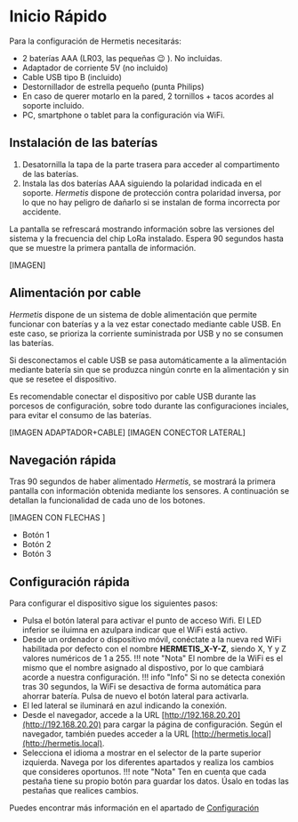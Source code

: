 # Inicio Rápido

Para la configuración de Hermetis necesitarás: 

* 2 baterías AAA (LR03, las pequeñas 😉 ). No incluidas.
* Adaptador de corriente 5V (no incluido)
* Cable USB tipo B (incluido)
* Destornillador de estrella pequeño (punta Philips)
* En caso de querer motarlo en la pared, 2 tornillos + tacos acordes al soporte incluido.
* PC, smartphone o tablet para la configuración via WiFi.

## Instalación de las baterías

1. Desatornilla la tapa de la parte trasera para acceder al compartimento de las baterías. 
2. Instala las dos baterías AAA siguiendo la polaridad indicada en el soporte. *Hermetis* dispone de protección contra polaridad inversa, por lo que no hay peligro de dañarlo si se instalan de forma incorrecta por accidente.

La pantalla se refrescará mostrando información sobre las versiones del sistema y la frecuencia del chip LoRa instalado. Espera 90 segundos hasta que se muestre la primera pantalla de información.

[IMAGEN]


## Alimentación por cable

*Hermetis* dispone de un sistema de doble alimentación que permite funcionar con baterías y a la vez estar conectado mediante cable USB. En este caso, se prioriza la corriente suministrada por USB y no se consumen las baterías.

Si desconectamos el cable USB se pasa automáticamente a la alimentación mediante batería sin que se produzca ningún conrte en la alimentación y sin que se resetee el dispositivo.

Es recomendable conectar el dispositivo por cable USB durante las porcesos de configuración, sobre todo durante las configuraciones inciales, para evitar el consumo de las baterías.

[IMAGEN ADAPTADOR+CABLE] [IMAGEN CONECTOR LATERAL]

## Navegación rápida

Tras 90 segundos de haber alimentado *Hermetis*, se mostrará la primera pantalla con información obtenida mediante los sensores. A continuación se detallan la funcionalidad de cada uno de los botones.

[IMAGEN CON FLECHAS ]

* Botón 1
* Botón 2
* Botón 3

## Configuración rápida

Para configurar el dispositivo sigue los siguientes pasos:

* Pulsa el botón lateral para activar el punto de acceso Wifi. El LED inferior se iluimna en azulpara indicar que el WiFi está activo.
* Desde un ordenador o dispositivo móvil, conéctate a la nueva red WiFi habilitada por defecto con el nombre **HERMETIS_X-Y-Z**, siendo X, Y y Z valores numéricos de 1 a 255.
!!! note "Nota" 
    El nombre de la WiFi es el mismo que el nombre asignado al dispostivo, por lo que cambiará acorde a nuestra configuración.
!!! info "Info"
    Si no se detecta conexión tras 30 segundos, la WiFi se desactiva de forma automática para ahorrar batería. Pulsa de nuevo el botón lateral para activarla.
* El led lateral se iluminará en azul indicando la conexión.
* Desde el navegador, accede a la URL [http://192.168.20.20](http://192.168.20.20) para cargar la página de configuración. Según el navegador, también puedes acceder a la URL [http://hermetis.local](http://hermetis.local).
* Selecciona el idioma a mostrar en el selector de la parte superior izquierda. Navega por los diferentes apartados y realiza los cambios que consideres oportunos.
!!! note "Nota"
    Ten en cuenta que cada pestaña tiene su propio botón para guardar los datos. Úsalo en todas las pestañas que realices cambios.

Puedes encontrar más información en el apartado de [Configuración](configuration.md)
